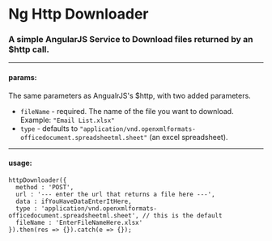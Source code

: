 # Ng Http Downloader
### A simple AngularJS Service to Download files returned by an $http call.

---
#### params:
The same parameters as AngualrJS's $http, with two added parameters.

- `fileName` - required.  The name of the file you want to download.  Example: `"Email List.xlsx"`
- `type` - defaults to `"application/vnd.openxmlformats-officedocument.spreadsheetml.sheet"` (an excel spreadsheet).

---
#### usage:
```
httpDownloader({
  method : 'POST',
  url : '--- enter the url that returns a file here ---',
  data : ifYouHaveDataEnterItHere,
  type : 'application/vnd.openxmlformats-officedocument.spreadsheetml.sheet', // this is the default
  fileName : 'EnterFileNameHere.xlsx'
}).then(res => {}).catch(e => {});
```
